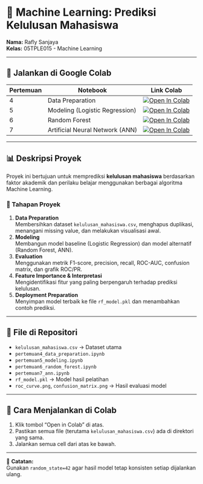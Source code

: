 # 🧠 Machine Learning: Prediksi Kelulusan Mahasiswa

**Nama:** Rafly Sanjaya  
**Kelas:** 05TPLE015 - Machine Learning  

---

## 🚀 Jalankan di Google Colab

| Pertemuan | Notebook | Link Colab |
|------------|-----------|-------------|
| 4 | Data Preparation | [![Open In Colab](https://colab.research.google.com/assets/colab-badge.svg)](https://colab.research.google.com/github/rafly-sanjaya/machine_learning/blob/main/pertemuan4_data_preparation.ipynb) |
| 5 | Modeling (Logistic Regression) | [![Open In Colab](https://colab.research.google.com/assets/colab-badge.svg)](https://colab.research.google.com/github/rafly-sanjaya/machine_learning/blob/main/pertemuan5_modeling.ipynb) |
| 6 | Random Forest | [![Open In Colab](https://colab.research.google.com/assets/colab-badge.svg)](https://colab.research.google.com/github/rafly-sanjaya/machine_learning/blob/main/pertemuan6_random_forest.ipynb) |
| 7 | Artificial Neural Network (ANN) | [![Open In Colab](https://colab.research.google.com/assets/colab-badge.svg)](https://colab.research.google.com/github/rafly-sanjaya/machine_learning/blob/main/pertemuan7_ann.ipynb) |

---

## 📊 Deskripsi Proyek
Proyek ini bertujuan untuk memprediksi **kelulusan mahasiswa** berdasarkan faktor akademik dan perilaku belajar menggunakan berbagai algoritma Machine Learning.

### 🔹 Tahapan Proyek
1. **Data Preparation**  
   Membersihkan dataset `kelulusan_mahasiswa.csv`, menghapus duplikasi, menangani missing value, dan melakukan visualisasi awal.
2. **Modeling**  
   Membangun model baseline (Logistic Regression) dan model alternatif (Random Forest, ANN).
3. **Evaluation**  
   Menggunakan metrik F1-score, precision, recall, ROC-AUC, confusion matrix, dan grafik ROC/PR.
4. **Feature Importance & Interpretasi**  
   Mengidentifikasi fitur yang paling berpengaruh terhadap prediksi kelulusan.
5. **Deployment Preparation**  
   Menyimpan model terbaik ke file `rf_model.pkl` dan menambahkan contoh prediksi.

---

## 📁 File di Repositori
- `kelulusan_mahasiswa.csv` → Dataset utama  
- `pertemuan4_data_preparation.ipynb`  
- `pertemuan5_modeling.ipynb`  
- `pertemuan6_random_forest.ipynb`  
- `pertemuan7_ann.ipynb`  
- `rf_model.pkl` → Model hasil pelatihan  
- `roc_curve.png`, `confusion_matrix.png` → Hasil evaluasi model  

---

## 🧾 Cara Menjalankan di Colab
1. Klik tombol “Open in Colab” di atas.  
2. Pastikan semua file (terutama `kelulusan_mahasiswa.csv`) ada di direktori yang sama.  
3. Jalankan semua cell dari atas ke bawah.  

---

📌 **Catatan:**  
Gunakan `random_state=42` agar hasil model tetap konsisten setiap dijalankan ulang.

